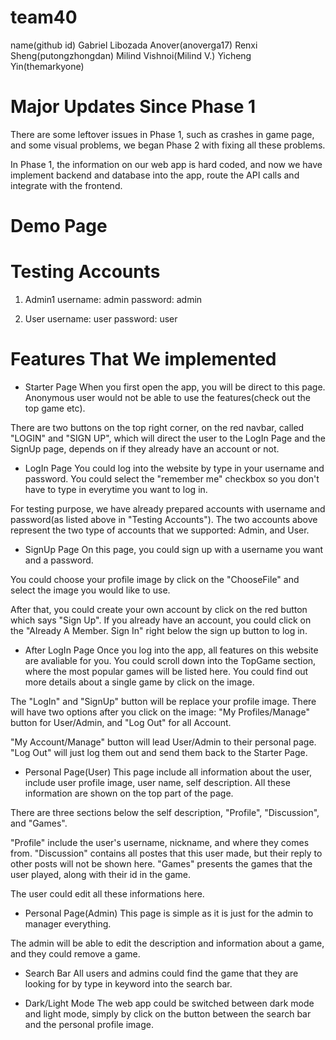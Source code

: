 # team40
name(github id)
Gabriel Libozada Anover(anoverga17)
Renxi Sheng(putongzhongdan)
Milind Vishnoi(Milind V.)
Yicheng Yin(themarkyone)

# Major Updates Since Phase 1 
There are some leftover issues in Phase 1, such as crashes in game page, and some visual problems, we began Phase 2 with fixing all these problems. 

In Phase 1, the information on our web app is hard coded, and now we have implement backend and database into the app, route the API calls and integrate with the frontend. 


# Demo Page



# Testing Accounts
1. Admin1
username: admin
password: admin

2. User
username: user
password: user


# Features That We implemented
- Starter Page
When you first open the app, you will be direct to this page. Anonymous user would not be able to use the features(check out the top game etc). 

There are two buttons on the top right corner, on the red navbar, called "LOGIN" and "SIGN UP", which will direct the user to the LogIn Page and the SignUp page, depends on if they already have an account or not. 


- LogIn Page
You could log into the website by type in your username and password. You could select the "remember me" checkbox so you don't have to type in everytime you want to log in. 

For testing purpose, we have already prepared accounts with username and password(as listed above in "Testing Accounts"). The two accounts above represent the two type of accounts that we supported: Admin, and User.


- SignUp Page
On this page, you could sign up with a username you want and a password. 

You could choose your profile image by click on the "ChooseFile" and select the image you would like to use. 

After that, you could create your own account by click on the red button which says "Sign Up". If you already have an account, you could click on the "Already A Member. Sign In" right below the sign up button to log in. 


- After LogIn Page
Once you log into the app, all features on this website are avaliable for you. You could scroll down into the TopGame section, where the most popular games will be listed here. You could find out more details about a single game by click on the image. 

The "LogIn" and "SignUp" button will be replace your profile image. There will have two options after you click on the image: "My Profiles/Manage" button for User/Admin, and "Log Out" for all Account. 

"My Account/Manage" button will lead User/Admin to their personal page. "Log Out" will just log them out and send them back to the Starter Page. 


- Personal Page(User)
This page include all information about the user, include user profile image, user name, self description. All these information are shown on the top part of the page. 

There are three sections below the self description, "Profile", "Discussion", and "Games". 

"Profile" include the user's username, nickname, and where they comes from. "Discussion" contains all postes that this user made, but their reply to other posts will not be shown here. "Games" presents the games that the user played, along with their id in the game. 

The user could edit all these informations here. 


- Personal Page(Admin)
This page is simple as it is just for the admin to manager everything. 

The admin will be able to edit the description and information about a game, and they could remove a game. 


- Search Bar
All users and admins could find the game that they are looking for by type in keyword into the search bar.


- Dark/Light Mode
The web app could be switched between dark mode and light mode, simply by click on the button between the search bar and the personal profile image. 
